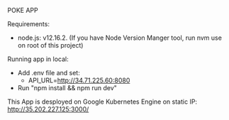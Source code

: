 POKE APP

Requirements:
  - node.js: v12.16.2. (If you have Node Version Manger tool, run nvm use on root of this project)

Running app in local:
  - Add .env file and set:
    * API_URL=http://34.71.225.60:8080
  - Run "npm install && npm run dev"

This App is desployed on Google Kubernetes Engine on static IP: http://35.202.227.125:3000/
